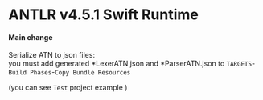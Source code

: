 
# ANTLR v4.5.1 Swift Runtime

#### Main change
Serialize ATN to json files:  
you must add generated \*LexerATN.json and \*ParserATN.json
 to `TARGETS`-`Build Phases`-`Copy Bundle Resources`

(you can see `Test` project example  )